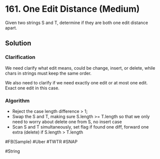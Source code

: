 # 161. One Edit Distance (Medium)

Given two strings S and T, determine if they are both one edit distance apart.

## Solution

### Clarification
We need clarify what edit means, could be change, insert, or delete, while chars in strings must keep the same order.

We also need to clarify if we need exactly one edit or at most one edit. Exact one edit in this case.

### Algorithm
- Reject the case length difference > 1;
- Swap the S and T, making sure S.length >= T.length so that we only need to worry about delete one from S, no insert case
- Scan S and T simultaneously, set flag if found one diff, forward one extra (delete) if S.length > T.length

#FB(Sample) #Uber #TWTR #SNAP

#String
